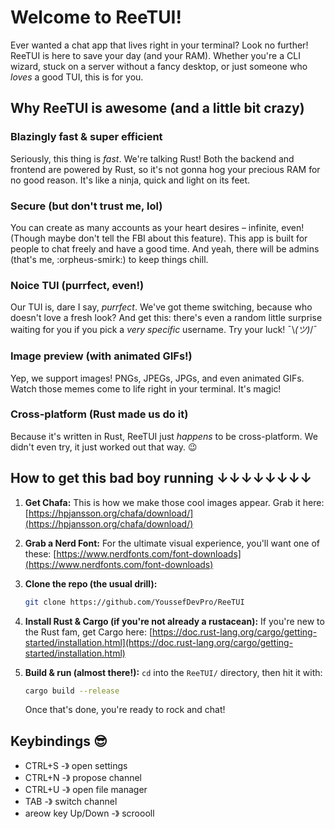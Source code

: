# Welcome to ReeTUI!

Ever wanted a chat app that lives right in your terminal? Look no further! ReeTUI is here to save your day (and your RAM). Whether you're a CLI wizard, stuck on a server without a fancy desktop, or just someone who *loves* a good TUI, this is for you.

## Why ReeTUI is awesome (and a little bit crazy)

### Blazingly fast & super efficient
Seriously, this thing is *fast*. We're talking Rust! Both the backend and frontend are powered by Rust, so it's not gonna hog your precious RAM for no good reason. It's like a ninja, quick and light on its feet.

### Secure (but don't trust me, lol)
You can create as many accounts as your heart desires – infinite, even! (Though maybe don't tell the FBI about this feature). This app is built for people to chat freely and have a good time. And yeah, there will be admins (that's me, :orpheus-smirk:) to keep things chill.

### Noice TUI (purrfect, even!)
Our TUI is, dare I say, *purrfect*. We've got theme switching, because who doesn't love a fresh look? And get this: there's even a random little surprise waiting for you if you pick a *very specific* username. Try your luck! ¯\\_(ツ)_/¯

### Image preview (with animated GIFs!)
Yep, we support images! PNGs, JPEGs, JPGs, and even animated GIFs. Watch those memes come to life right in your terminal. It's magic!

### Cross-platform (Rust made us do it)
Because it's written in Rust, ReeTUI just *happens* to be cross-platform. We didn't even try, it just worked out that way. 😉

## How to get this bad boy running ↓↓↓↓↓↓↓↓

1.  **Get Chafa:**
    This is how we make those cool images appear. Grab it here: [https://hpjansson.org/chafa/download/](https://hpjansson.org/chafa/download/)

2.  **Grab a Nerd Font:**
    For the ultimate visual experience, you'll want one of these: [https://www.nerdfonts.com/font-downloads](https://www.nerdfonts.com/font-downloads)

3.  **Clone the repo (the usual drill):**
    ```bash
    git clone https://github.com/YoussefDevPro/ReeTUI
    ```

4.  **Install Rust & Cargo (if you're not already a rustacean):**
    If you're new to the Rust fam, get Cargo here: [https://doc.rust-lang.org/cargo/getting-started/installation.html](https://doc.rust-lang.org/cargo/getting-started/installation.html)

5.  **Build & run (almost there!):**
    `cd` into the `ReeTUI/` directory, then hit it with:
    ```bash
    cargo build --release
    ```
    Once that's done, you're ready to rock and chat!

## Keybindings 😎
- CTRL+S -》 open settings
- CTRL+N -》 propose channel
- CTRL+U -》 open file manager
- TAB -》 switch channel
- areow key Up/Down -》 scroooll
